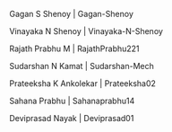 Gagan S Shenoy | Gagan-Shenoy

Vinayaka N Shenoy | Vinayaka-N-Shenoy

Rajath Prabhu M | RajathPrabhu221

Sudarshan N Kamat | Sudarshan-Mech

Prateeksha K Ankolekar | Prateeksha02

Sahana Prabhu | Sahanaprabhu14

Deviprasad Nayak | Deviprasad01
